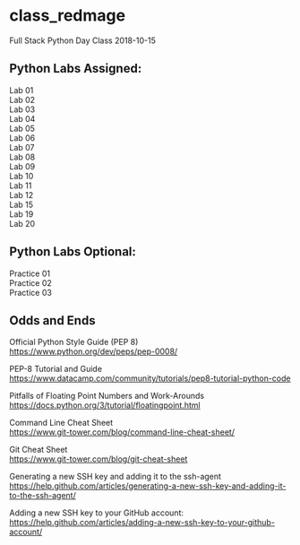 # class_redmage
Full Stack Python Day Class 2018-10-15

## Python Labs Assigned:

Lab 01  
Lab 02  
Lab 03  
Lab 04  
Lab 05  
Lab 06  
Lab 07  
Lab 08  
Lab 09  
Lab 10  
Lab 11  
Lab 12  
Lab 15  
Lab 19  
Lab 20  

## Python Labs Optional:

Practice 01  
Practice 02  
Practice 03  

## Odds and Ends

Official Python Style Guide (PEP 8)  
https://www.python.org/dev/peps/pep-0008/

PEP-8 Tutorial and Guide  
https://www.datacamp.com/community/tutorials/pep8-tutorial-python-code

Pitfalls of Floating Point Numbers and Work-Arounds  
https://docs.python.org/3/tutorial/floatingpoint.html

Command Line Cheat Sheet  
https://www.git-tower.com/blog/command-line-cheat-sheet/

Git Cheat Sheet  
https://www.git-tower.com/blog/git-cheat-sheet

Generating a new SSH key and adding it to the ssh-agent  
https://help.github.com/articles/generating-a-new-ssh-key-and-adding-it-to-the-ssh-agent/

Adding a new SSH key to your GitHub account:  
https://help.github.com/articles/adding-a-new-ssh-key-to-your-github-account/
